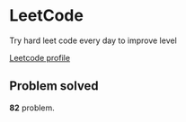 # LeetCode

Try hard leet code every day to improve level

[ Leetcode profile ](https://leetcode.com/u/orgball2608/)

## Problem solved

**82** problem.
